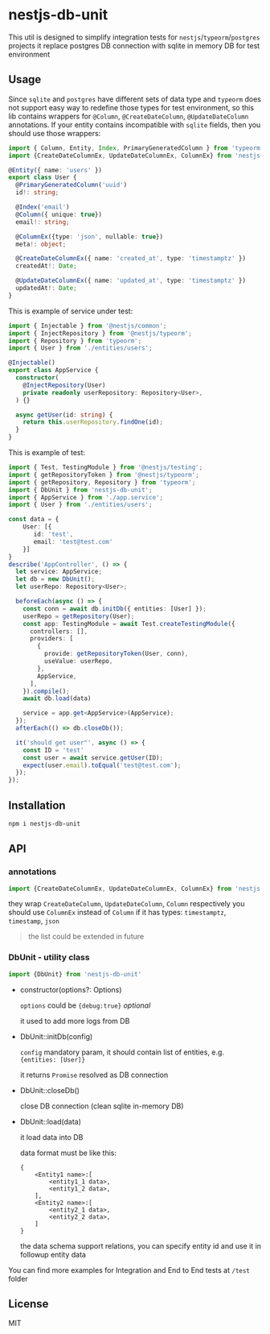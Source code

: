 # nestjs-db-unit

This util is designed to simplify integration tests for `nestjs`/`typeorm`/`postgres` projects
it replace postgres DB connection with sqlite in memory DB for test environment

## Usage

Since `sqlite` and `postgres` have different sets of data type and `typeorm` does not support easy way to redefine those types for test environment, so this lib contains wrappers for `@Column`, `@CreateDateColumn`, `@UpdateDateColumn` annotations.
If your entity contains incompatible with `sqlite` fields, then you should use those wrappers:

```ts
import { Column, Entity, Index, PrimaryGeneratedColumn } from 'typeorm';
import {CreateDateColumnEx, UpdateDateColumnEx, ColumnEx} from 'nestjs-db-unit'

@Entity({ name: 'users' })
export class User {
  @PrimaryGeneratedColumn('uuid')
  id!: string;

  @Index('email')
  @Column({ unique: true})
  email!: string;

  @ColumnEx({type: 'json', nullable: true})
  meta!: object;

  @CreateDateColumnEx({ name: 'created_at', type: 'timestamptz' })
  createdAt!: Date;

  @UpdateDateColumnEx({ name: 'updated_at', type: 'timestamptz' })
  updatedAt!: Date;
}
```

This is example of service under test:

```ts
import { Injectable } from '@nestjs/common';
import { InjectRepository } from '@nestjs/typeorm';
import { Repository } from 'typeorm';
import { User } from './entities/users';

@Injectable()
export class AppService {
  constructor(
    @InjectRepository(User)
    private readonly userRepository: Repository<User>,
  ) {}

  async getUser(id: string) {
    return this.userRepository.findOne(id);
  }
}
```

This is example of test:

```ts
import { Test, TestingModule } from '@nestjs/testing';
import { getRepositoryToken } from '@nestjs/typeorm';
import { getRepository, Repository } from 'typeorm';
import { DbUnit } from 'nestjs-db-unit';
import { AppService } from './app.service';
import { User } from './entities/users';

const data = {
    User: [{
       id: 'test',
       email: 'test@test.com' 
    }]
}
describe('AppController', () => {
  let service: AppService;
  let db = new DbUnit();
  let userRepo: Repository<User>;

  beforeEach(async () => {
    const conn = await db.initDb({ entities: [User] });
    userRepo = getRepository(User);
    const app: TestingModule = await Test.createTestingModule({
      controllers: [],
      providers: [
        {
          provide: getRepositoryToken(User, conn),
          useValue: userRepo,
        },
        AppService,
      ],
    }).compile();
    await db.load(data)

    service = app.get<AppService>(AppService);
  });
  afterEach(() => db.closeDb());

  it('should get user"', async () => {
    const ID = 'test'
    const user = await service.getUser(ID);
    expect(user.email).toEqual('test@test.com');
  });
});

```

## Installation

```bash
npm i nestjs-db-unit
```

## API

### annotations
```ts
import {CreateDateColumnEx, UpdateDateColumnEx, ColumnEx} from 'nestjs-db-unit'
```
they wrap `CreateDateColumn`, `UpdateDateColumn`, `Column` respectively
you should use `ColumnEx` instead of `Column` if it has types: `timestamptz`, `timestamp`, `json`
> the list could be extended in future

### DbUnit - utility class
```ts
import {DbUnit} from 'nestjs-db-unit'
```
- constructor(options?: Options)

  `options` could be `{debug:true}` *optional*

  it used to add more logs from DB

- DbUnit::initDb(config)

  `config` mandatory param, it should contain list of entities, e.g. `{entities: [User]}`

  it returns `Promise` resolved as DB connection

- DbUnit::closeDb()

  close DB connection (clean sqlite in-memory DB)

- DbUnit::load(data)

  it load data into DB

  data format must be like this:
  ```
  {
      <Entity1 name>:[
          <entity1_1 data>,
          <entity1_2 data>,
      ],
      <Entity2 name>:[
          <entity2_1 data>,
          <entity2_2 data>,
      ]
  }
  ```

  the data schema support relations, you can specify entity id and use it in followup entity data

You can find more examples for Integration and End to End tests at `/test` folder

License
----

MIT